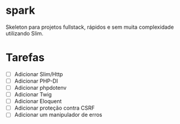 # spark

Skeleton para projetos fullstack, rápidos e sem muita complexidade utilizando Slim.

# Tarefas

- [ ] Adicionar Slim/Http
- [ ] Adicionar PHP-DI
- [ ] Adicionar phpdotenv
- [ ] Adicionar Twig
- [ ] Adicionar Eloquent
- [ ] Adicionar proteção contra CSRF
- [ ] Adicionar um manipulador de erros

